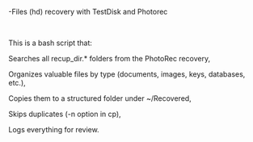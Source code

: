 -Files (hd) recovery with TestDisk and Photorec

</br>

This is a bash script that:

Searches all recup_dir.* folders from the PhotoRec recovery,

Organizes valuable files by type (documents, images, keys, databases, etc.),

Copies them to a structured folder under ~/Recovered,

Skips duplicates (-n option in cp),

Logs everything for review.
